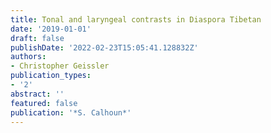 ```yaml
---
title: Tonal and laryngeal contrasts in Diaspora Tibetan
date: '2019-01-01'
draft: false
publishDate: '2022-02-23T15:05:41.128832Z'
authors:
- Christopher Geissler
publication_types:
- '2'
abstract: ''
featured: false
publication: '*S. Calhoun*'
---
```


